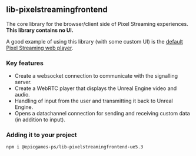 ## lib-pixelstreamingfrontend

The core library for the browser/client side of Pixel Streaming experiences. **This library contains no UI.**

A good example of using this library (with some custom UI) is the [default Pixel Streaming web player](https://github.com/EpicGamesExt/PixelStreamingInfrastructure/tree/UE5.3/Frontend/implementations/typescript).

### Key features
- Create a websocket connection to communicate with the signalling server.
- Create a WebRTC player that displays the Unreal Engine video and audio.
- Handling of input from the user and transmitting it back to Unreal Engine.
- Opens a datachannel connection for sending and receiving custom data (in addition to input).

### Adding it to your project
`npm i @epicgames-ps/lib-pixelstreamingfrontend-ue5.3`



